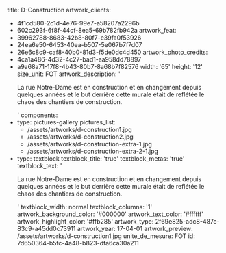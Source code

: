 title: D-Construction
artwork_clients:
  - 4f1cd580-2c1d-4e76-99e7-a58207a2296b
  - 602c293f-6f8f-44cf-8ea5-69b782fb942a
artwork_feat:
  - 39962788-8683-42b8-80f7-e39fa0f53926
  - 24ea6e50-6453-40ea-b507-5e067b7f7d07
  - 26e6c8c9-caf8-40b0-81d3-f5de0dc4d450
artwork_photo_credits:
  - 4ca1a486-4d32-4c27-bad1-aa958dd78897
  - a9a68a71-17f8-4b43-80b7-8a68b7f82576
width: '65'
height: '12'
size_unit: FOT
artwork_description: '<p>La rue Notre-Dame est en construction et en changement depuis quelques années et le but derrière cette murale était de reflétée le chaos des chantiers de construction.</p>'
components:
  -
    type: pictures-gallery
    pictures_list:
      - /assets/artworks/d-construction1.jpg
      - /assets/artworks/d-construction2.jpg
      - /assets/artworks/d-construction-extra-1.jpg
      - /assets/artworks/d-construction-extra-2-1.jpg
  -
    type: textblock
    textblock_title: 'true'
    textblock_metas: 'true'
    textblock_text: '<p>La rue Notre-Dame est en construction et en changement depuis quelques années et le but derrière cette murale était de reflétée le chaos des chantiers de construction.</p>'
    textblock_width: normal
    textblock_columns: '1'
artwork_background_color: '#000000'
artwork_text_color: '#ffffff'
artwork_highlight_color: '#ffb285'
artwork_type: 2f69e825-adc8-487c-83c9-a45dd0c73911
artwork_year: 17-04-01
artwork_preview: /assets/artworks/d-construction1.jpg
unite_de_mesure: FOT
id: 7d650364-b5fc-4a48-b823-dfa6ca30a211
